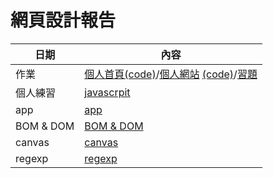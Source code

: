 # 網頁設計報告

日期                | 內容    
--------------------|-----------------------------
作業 | [個人首頁](https://07nick-kcin21.github.io/wp108b/homework/website/my_website.html)[(code)](../website/my_website.html)/[個人網站](https://07nick-kcin21.github.io/wp108b/homework/website/個人網站.html) [(code)](../website/個人網站.html)/[習題](../HW)
個人練習 | [javascrpit](../javascript)
app  | [app](5.15/md)
BOM & DOM  |[BOM & DOM](5.22/md) 
canvas |[canvas](5.29/md)
regexp  | [regexp](6.5/regexp.md)

